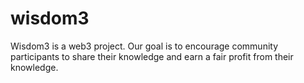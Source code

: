 # wisdom3
Wisdom3 is a web3 project. Our goal is to encourage community participants to share their knowledge and earn a fair profit from their knowledge.

